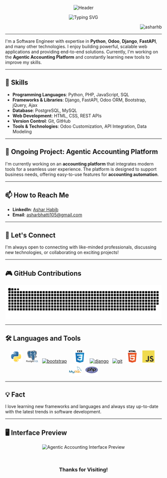<!-- Banner Header -->
<p align="center">
  <img src="https://res.cloudinary.com/ddbnshcow/image/upload/v1746280765/github_banner.png" alt="Header"  />
</p>

<!-- Typing Intro -->
<p align="center">
  <img src="https://readme-typing-svg.herokuapp.com?font=Roboto&size=35&weight=700&pause=300&center=true&vCenter=true&width=500&height=70&lines=Hi+There!+%F0%9F%91%8B;+I'm+Ashar+Habib!;+I'm+a+Software+Engineer;" alt="Typing SVG" />
</p>

<!-- Profile Views - Top Right -->
<p align="right">
  <img src="https://komarev.com/ghpvc/?username=asharhb&label=Profile%20views&color=0e75b6&style=flat" alt="asharhb" />
</p>

---

I'm a Software Engineer with expertise in **Python**, **Odoo**, **Django**, **FastAPI**, and many other technologies. I enjoy building powerful, scalable web applications and providing end-to-end solutions. Currently, I'm working on the **Agentic Accounting Platform** and constantly learning new tools to improve my skills.

---

## 🚀 Skills

- **Programming Languages**: Python, PHP, JavaScript, SQL
- **Frameworks & Libraries**: Django, FastAPI, Odoo ORM, Bootstrap, jQuery, Ajax
- **Database**: PostgreSQL, MySQL
- **Web Development**: HTML, CSS, REST APIs
- **Version Control**: Git, GitHub
- **Tools & Technologies**: Odoo Customization, API Integration, Data Modeling

---

## 🔧 Ongoing Project: Agentic Accounting Platform

I'm currently working on an **accounting platform** that integrates modern tools for a seamless user experience. The platform is designed to support business needs, offering easy-to-use features for **accounting automation**.

---

## 📫 How to Reach Me

- **LinkedIn**: [Ashar Habib](https://www.linkedin.com/in/ashar-habib/)
- **Email**: [asharbhatti105@gmail.com](mailto:asharbhatti105@gmail.com)

---

## 💼 Let's Connect

I'm always open to connecting with like-minded professionals, discussing new technologies, or collaborating on exciting projects!

---

## 🎮 GitHub Contributions

![GitHub Contribution Snake](https://raw.githubusercontent.com/awais019/awais019/output/github-contribution-grid-snake.svg)

---

## 🛠️ Languages and Tools

<p align="center">
  <a href="https://www.python.org" target="_blank"><img src="https://raw.githubusercontent.com/devicons/devicon/master/icons/python/python-original.svg" alt="python" width="40" height="40"/></a>&nbsp;&nbsp;
    <a href="https://www.postgresql.org" target="_blank"><img src="https://raw.githubusercontent.com/devicons/devicon/master/icons/postgresql/postgresql-original-wordmark.svg" alt="postgresql" width="40" height="40"/></a>&nbsp;&nbsp;
  <a href="https://getbootstrap.com" target="_blank"><img src="https://upload.wikimedia.org/wikipedia/commons/thumb/b/b2/Bootstrap_logo.svg/1280px-Bootstrap_logo.svg.png" alt="bootstrap" width="40" height="40" style="margin-right:10px"/></a>&nbsp;&nbsp;
  <a href="https://www.w3schools.com/css/" target="_blank"><img src="https://raw.githubusercontent.com/devicons/devicon/master/icons/css3/css3-original-wordmark.svg" alt="css3" width="40" height="40"/></a>&nbsp;&nbsp;
  <a href="https://www.djangoproject.com/" target="_blank"><img src="https://cdn.worldvectorlogo.com/logos/django.svg" alt="django" width="40" height="40"/></a>&nbsp;&nbsp;
  <a href="https://git-scm.com/" target="_blank"><img src="https://www.vectorlogo.zone/logos/git-scm/git-scm-icon.svg" alt="git" width="40" height="40"/></a>&nbsp;&nbsp;
  <a href="https://www.w3.org/html/" target="_blank"><img src="https://raw.githubusercontent.com/devicons/devicon/master/icons/html5/html5-original-wordmark.svg" alt="html5" width="40" height="40"/></a>&nbsp;&nbsp;
  <a href="https://developer.mozilla.org/en-US/docs/Web/JavaScript" target="_blank"><img src="https://raw.githubusercontent.com/devicons/devicon/master/icons/javascript/javascript-original.svg" alt="javascript" width="40" height="40"/></a>&nbsp;&nbsp;
  <a href="https://www.mysql.com/" target="_blank"><img src="https://raw.githubusercontent.com/devicons/devicon/master/icons/mysql/mysql-original-wordmark.svg" alt="mysql" width="40" height="40"/></a>&nbsp;&nbsp;
  <a href="https://www.php.net" target="_blank"><img src="https://raw.githubusercontent.com/devicons/devicon/master/icons/php/php-original.svg" alt="php" width="40" height="40"/></a>

</p>

---

## 💡 Fact

I love learning new frameworks and languages and always stay up-to-date with the latest trends in software development.

---

## 🖥 Interface Preview

<p align="center">
  <img src="https://res.cloudinary.com/ddbnshcow/image/upload/v1746772415/Screenshot_from_2025-05-09_11-31-04_luegcs.png" alt="Agentic Accounting Interface Preview" />
</p>

<br/>

<h3 align="center">
    Thanks for Visiting!
</h3>
